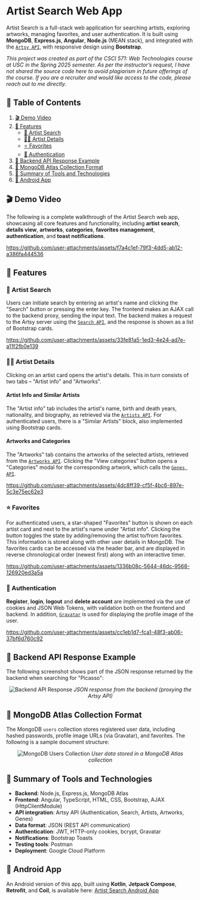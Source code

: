 # Artist Search Web App

Artist Search is a full-stack web application for searching artists, exploring artworks, managing favorites, and user authentication. It is built using **MongoDB**, **Express.js**, **Angular**, **Node.js** (MEAN stack), and integrated with the [`Artsy API`](https://developers.artsy.net/), with responsive design using **Bootstrap**.

_This project was created as part of the CSCI 571: Web Technologies course at USC in the Spring 2025 semester. As per the instructor’s request, I have not shared the source code here to avoid plagiarism in future offerings of the course. If you are a recruiter and would like access to the code, please reach out to me directly._


## 📑 Table of Contents

1. [🎬 Demo Video](#-demo-video)
2. [🧩 Features](#-features)
   - [🔎 Artist Search](#-artist-search)
   - [👨‍🎨 Artist Details](#-artist-details)
   - [⭐ Favorites](#-favorites)
   - [🔑 Authentication](#-authentication)
3. [📡 Backend API Response Example](#-backend-api-response-example)
4. [📇 MongoDB Atlas Collection Format](#-mongodb-atlas-collection-format)
5. [🧰 Summary of Tools and Technologies](#-summary-of-tools-and-technologies)
6. [📱 Android App](#-android-app)


## 🎬 Demo Video

The following is a complete walkthrough of the Artist Search web app, showcasing all core features and functionality, including **artist search**, **details view**, **artworks**, **categories**, **favorites management**, **authentication**, and **toast notifications**.

https://github.com/user-attachments/assets/f7a4c1ef-79f3-4dd5-ab12-a386fa444536


## 🧩 Features

### 🔎 Artist Search

Users can initiate search by entering an artist's name and clicking the "Search" button or pressing the enter key. The frontend makes an AJAX call to the backend proxy, sending the input text. The backend makes a request to the Artsy server using the [`Search API`](https://developers.artsy.net/v2/docs/search), and the response is shown as a list of Bootstrap cards.

https://github.com/user-attachments/assets/33fe81a5-1ed3-4e24-ad7e-a11f2fb0e139


### 👨‍🎨 Artist Details

Clicking on an artist card opens the artist's details. This in turn consists of two tabs &ndash; "Artist info" and "Artworks".

#### Artist Info and Similar Artists

The "Artist info" tab includes the artist's name, birth and death years, nationality, and biography, as retrieved via the [`Artists API`](https://developers.artsy.net/v2/docs/artists). For authenticated users, there is a "Similar Artists" block, also implemented using Bootstrap cards.

#### Artworks and Categories

The "Artworks" tab contains the artworks of the selected artists, retrieved from the [`Artworks API`](https://developers.artsy.net/v2/docs/artworks). Clicking the "View categories" button opens a "Categories" modal for the corresponding artwork, which calls the [`Genes API`](https://developers.artsy.net/v2/docs/genes).

https://github.com/user-attachments/assets/4dc8ff39-cf5f-4bc6-897e-5c3e75ec62e3


### ⭐ Favorites

For authenticated users, a star-shaped "Favorites" button is shown on each artist card and next to the artist's name under "Artist info". Clicking the button toggles the state by adding/removing the artist to/from favorites. This information is stored along with other user details in MongoDB. The favorites cards can be accessed via the header bar, and are displayed in reverse chronological order (newest first) along with an interactive timer.

https://github.com/user-attachments/assets/1336b08c-5644-46dc-9568-126920ed3a5a


### 🔑 Authentication

**Register**, **login**, **logout** and **delete account** are implemented via the use of cookies and JSON Web Tokens, with validation both on the frontend and backend. In addition, [`Gravatar`](https://docs.gravatar.com/api/avatars/images/) is used for displaying the profile image of the user.

https://github.com/user-attachments/assets/cc1eb1d7-fca1-48f3-ab06-37bf6d760c92


## 📡 Backend API Response Example

The following screenshot shows part of the JSON response returned by the backend when searching for "Picasso":
<p align="center">
  <img src="https://github.com/user-attachments/assets/9a411b7b-21c4-4828-a1df-6a390262fe6a" alt="Backend API Response">
  <em>JSON response from the backend (proxying the Artsy API)</em>
</p>


## 📇 MongoDB Atlas Collection Format

The MongoDB ``users`` collection stores registered user data, including hashed passwords, profile image URLs (via Gravatar), and favorites. The following is a sample document structure:

<p align="center">
  <img src="https://github.com/user-attachments/assets/22fc50cd-1078-414f-b92b-ca9eb833c94e" alt="MongoDB Users Collection">
  <em>User data stored in a MongoDB Atlas collection</em>
</p>


## 🧰 Summary of Tools and Technologies

* **Backend**: Node.js, Express.js, MongoDB Atlas
* **Frontend**: Angular, TypeScript, HTML, CSS, Bootstrap, AJAX (HttpClientModule)
* **API integration**: Artsy API (Authentication, Search, Artists, Artworks, Genes)
* **Data format**: JSON (REST API communication)
* **Authentication**: JWT, HTTP-only cookies, bcrypt, Gravatar
* **Notifications**: Bootstrap Toasts
* **Testing tools**: Postman
* **Deployment**: Google Cloud Platform


## 📱 Android App

An Android version of this app, built using **Kotlin**, **Jetpack Compose**, **Retrofit**, and **Coil**, is available here: [Artist Search Android App](https://github.com/Taejas/artist-search-android)
